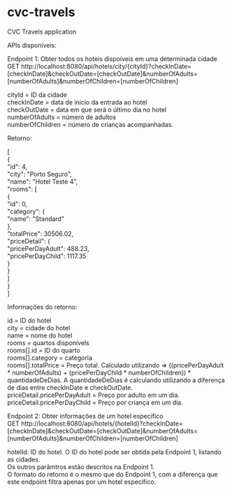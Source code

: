 # cvc-travels
CVC Travels application

APIs disponíveis:

Endpoint 1: Obter todos os hoteis dispoíveis em uma determinada cidade  
GET http://localhost:8080/api/hotels/city/{cityId}?checkInDate=[checkInDate]&checkOutDate=[checkOutDate]&numberOfAdults=[numberOfAdults]&numberOfChildren=[numberOfChildren]  
  
cityId = ID da cidade  
checkInDate = data de inicio da entrada ao hotel  
checkOutDate = data em que será o último dia no hotel  
numberOfAdults = número de adultos  
numberOfChildren = número de crianças acompanhadas.  
  
Retorno:  
  
[  
    {  
        "id": 4,  
        "city": "Porto Seguro",  
        "name": "Hotel Teste 4",  
        "rooms": [  
            {  
                "id": 0,  
                "category": {  
                    "name": "Standard"  
                },  
                "totalPrice": 30506.02,  
                "priceDetail": {  
                    "pricePerDayAdult": 488.23,  
                    "pricePerDayChild": 1117.35  
                }  
            }  
        ]  
    }  
]  

Informações do retorno:  
  
id = ID do hotel  
city = cidade do hotel  
name = nome do hotel  
rooms = quartos disponívels  
rooms[].id = ID do quarto  
rooms[].category = categoria  
rooms[].totalPrice = Preço total. Calculado utilizando => ((pricePerDayAdult * numberOfAdults) + (pricePerDayChild * numberOfChildren)) * quantidadeDeDias. A quantidadeDeDias é calculando utilizando a diferença de dias entre checkInDate e checkOutDate.  
priceDetail.pricePerDayAdult = Preço por adulto em um dia.  
priceDetail.pricePerDayChild = Preço por criança em um dia.  

Endpoint 2: Obter informações de um hotel específico  
GET http://localhost:8080/api/hotels/{hotelId}?checkInDate=[checkInDate]&checkOutDate=[checkOutDate]&numberOfAdults=[numberOfAdults]&numberOfChildren=[numberOfChildren]  

hotelId: ID do hotel. O ID do hotel pode ser obtida pela Endpoint 1, listando as cidades.  
Os outros parâmtros estão descritos na Endpoint 1.  
O formato do retorno é o mesmo que do Endpoint 1, com a diferença que este endpoint filtra apenas por um hotel específico.  
